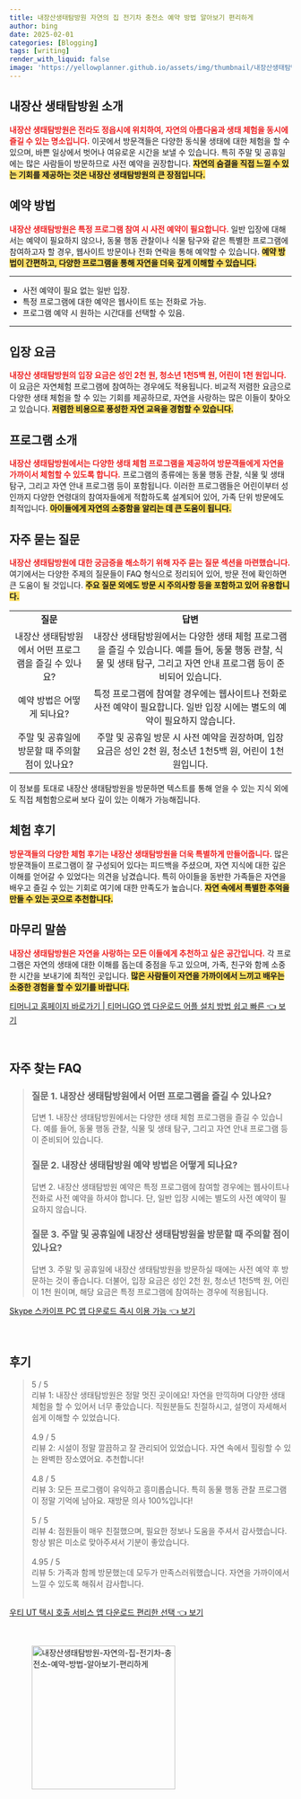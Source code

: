 ```yaml
---
title: 내장산생태탐방원 자연의 집 전기차 충전소 예약 방법 알아보기 편리하게
author: bing
date: 2025-02-01
categories: [Blogging]
tags: [writing]
render_with_liquid: false
image: 'https://yellowplanner.github.io/assets/img/thumbnail/내장산생태탐방원-자연의-집-전기차-충전소-예약-방법-알아보기-편리하게.webp'
---
```



<h2 id='내장산-생태탐방원-소개'>내장산 생태탐방원 소개</h2>

<p><b><span style="color: #ee2323;">내장산 생태탐방원은 전라도 정읍시에 위치하여, 자연의 아름다움과 생태 체험을 동시에 즐길 수 있는 명소입니다.</span></b> 이곳에서 방문객들은 다양한 동식물 생태에 대한 체험을 할 수 있으며, 바쁜 일상에서 벗어나 여유로운 시간을 보낼 수 있습니다. 특히 주말 및 공휴일에는 많은 사람들이 방문하므로 사전 예약을 권장합니다. <b><span style="background-color: #ffe066;">자연의 숨결을 직접 느낄 수 있는 기회를 제공하는 것은 내장산 생태탐방원의 큰 장점입니다.</span></b></p>

<h2 id='예약-방법'>예약 방법</h2>

<p><b><span style="color: #ee2323;">내장산 생태탐방원은 특정 프로그램 참여 시 사전 예약이 필요합니다.</span></b> 일반 입장에 대해서는 예약이 필요하지 않으나, 동물 행동 관찰이나 식물 탐구와 같은 특별한 프로그램에 참여하고자 할 경우, 웹사이트 방문이나 전화 연락을 통해 예약할 수 있습니다. <b><span style="background-color: #ffe066;">예약 방법이 간편하고, 다양한 프로그램을 통해 자연을 더욱 깊게 이해할 수 있습니다.</span></b></p>

<hr />

<ul>
    <li>사전 예약이 필요 없는 일반 입장.</li>
    <li>특정 프로그램에 대한 예약은 웹사이트 또는 전화로 가능.</li>
    <li>프로그램 예약 시 원하는 시간대를 선택할 수 있음.</li>
</ul>

<hr />

<h2 id='입장-요금'>입장 요금</h2>

<p><b><span style="color: #ee2323;">내장산 생태탐방원의 입장 요금은 성인 2천 원, 청소년 1천5백 원, 어린이 1천 원입니다.</span></b> 이 요금은 자연체험 프로그램에 참여하는 경우에도 적용됩니다. 비교적 저렴한 요금으로 다양한 생태 체험을 할 수 있는 기회를 제공하므로, 자연을 사랑하는 많은 이들이 찾아오고 있습니다. <b><span style="background-color: #ffe066;">저렴한 비용으로 풍성한 자연 교육을 경험할 수 있습니다.</span></b></p>

<h2 id='프로그램-소개'>프로그램 소개</h2>

<p><b><span style="color: #ee2323;">내장산 생태탐방원에서는 다양한 생태 체험 프로그램을 제공하여 방문객들에게 자연을 가까이서 체험할 수 있도록 합니다.</span></b> 프로그램의 종류에는 동물 행동 관찰, 식물 및 생태 탐구, 그리고 자연 안내 프로그램 등이 포함됩니다. 이러한 프로그램들은 어린이부터 성인까지 다양한 연령대의 참여자들에게 적합하도록 설계되어 있어, 가족 단위 방문에도 최적입니다. <b><span style="background-color: #ffe066;">아이들에게 자연의 소중함을 알리는 데 큰 도움이 됩니다.</span></b></p>

<h2 id='자주-묻는-질문'>자주 묻는 질문</h2>

<p><b><span style="color: #ee2323;">내장산 생태탐방원에 대한 궁금증을 해소하기 위해 자주 묻는 질문 섹션을 마련했습니다.</span></b> 여기에서는 다양한 주제의 질문들이 FAQ 형식으로 정리되어 있어, 방문 전에 확인하면 큰 도움이 될 것입니다. <b><span style="background-color: #ffe066;">주요 질문 외에도 방문 시 주의사항 등을 포함하고 있어 유용합니다.</span></b></p>

<table>
    <tr>
        <td style="text-align: center; height: 17px;"><b>질문</b></td>
        <td style="text-align: center; height: 17px;"><b>답변</b></td>
    </tr>
    <tr>
        <td style="text-align: center; height: 17px;">내장산 생태탐방원에서 어떤 프로그램을 즐길 수 있나요?</td>
        <td style="text-align: center; height: 17px;">내장산 생태탐방원에서는 다양한 생태 체험 프로그램을 즐길 수 있습니다. 예를 들어, 동물 행동 관찰, 식물 및 생태 탐구, 그리고 자연 안내 프로그램 등이 준비되어 있습니다.</td>
    </tr>
    <tr>
        <td style="text-align: center; height: 17px;">예약 방법은 어떻게 되나요?</td>
        <td style="text-align: center; height: 17px;">특정 프로그램에 참여할 경우에는 웹사이트나 전화로 사전 예약이 필요합니다. 일반 입장 시에는 별도의 예약이 필요하지 않습니다.</td>
    </tr>
    <tr>
        <td style="text-align: center; height: 17px;">주말 및 공휴일에 방문할 때 주의할 점이 있나요?</td>
        <td style="text-align: center; height: 17px;">주말 및 공휴일 방문 시 사전 예약을 권장하며, 입장 요금은 성인 2천 원, 청소년 1천5백 원, 어린이 1천 원입니다.</td>
    </tr>
</table>

<p>이 정보를 토대로 내장산 생태탐방원을 방문하면 텍스트를 통해 얻을 수 있는 지식 외에도 직접 체험함으로써 보다 깊이 있는 이해가 가능해집니다.</p>

<h2 id='체험-후기'>체험 후기</h2>

<p><b><span style="color: #ee2323;">방문객들의 다양한 체험 후기는 내장산 생태탐방원을 더욱 특별하게 만들어줍니다.</span></b> 많은 방문객들이 프로그램이 잘 구성되어 있다는 피드백을 주셨으며, 자연 지식에 대한 깊은 이해를 얻어갈 수 있었다는 의견을 남겼습니다. 특히 아이들을 동반한 가족들은 자연을 배우고 즐길 수 있는 기회로 여기에 대한 만족도가 높습니다. <b><span style="background-color: #ffe066;">자연 속에서 특별한 추억을 만들 수 있는 곳으로 추천합니다.</span></b></p>

<h2 id='마무리-말씀'>마무리 말씀</h2>

<p><b><span style="color: #ee2323;">내장산 생태탐방원은 자연을 사랑하는 모든 이들에게 추천하고 싶은 공간입니다.</span></b> 각 프로그램은 자연의 생태에 대한 이해를 돕는데 중점을 두고 있으며, 가족, 친구와 함께 소중한 시간을 보내기에 최적인 곳입니다. <b><span style="background-color: #ffe066;">많은 사람들이 자연을 가까이에서 느끼고 배우는 소중한 경험을 할 수 있기를 바랍니다.</span></b></p>


<p><a class="click-button" title="티머니고 홈페이지 바로가기 | 티머니GO 앱 다운로드 어플 설치 방법 쉽고 빠른" href="https://yellowplanner.github.io/posts/%ED%8B%B0%EB%A8%B8%EB%8B%88%EA%B3%A0-%ED%99%88%ED%8E%98%EC%9D%B4%EC%A7%80-%EB%B0%94%EB%A1%9C%EA%B0%80%EA%B8%B0-%ED%8B%B0%EB%A8%B8%EB%8B%88GO-%EC%95%B1-%EB%8B%A4%EC%9A%B4%EB%A1%9C%EB%93%9C-%EC%96%B4%ED%94%8C-%EC%84%A4%EC%B9%98-%EB%B0%A9%EB%B2%95-%EC%89%BD%EA%B3%A0-%EB%B9%A0%EB%A5%B8/" rel="dofollow">티머니고 홈페이지 바로가기 | 티머니GO 앱 다운로드 어플 설치 방법 쉽고 빠른 👈 보기</a></p><br>
<h2 id='자주_찾는_FAQ'>자주 찾는 FAQ</h2>
<div itemscope="" itemtype="https://schema.org/FAQPage"> 
<blockquote> 
<div itemscope="" itemprop="mainEntity" itemtype="https://schema.org/Question"> 
<h3 itemprop="name">질문 1. 내장산 생태탐방원에서 어떤 프로그램을 즐길 수 있나요?</h3> 
<div itemscope="" itemprop="acceptedAnswer" itemtype="https://schema.org/Answer"> 
<span itemprop="text"> 
<p>답변 1. 내장산 생태탐방원에서는 다양한 생태 체험 프로그램을 즐길 수 있습니다. 예를 들어, 동물 행동 관찰, 식물 및 생태 탐구, 그리고 자연 안내 프로그램 등이 준비되어 있습니다.</p> 
</span> 
</div> 
</div> 

<div itemscope="" itemprop="mainEntity" itemtype="https://schema.org/Question"> 
<h3 itemprop="name">질문 2. 내장산 생태탐방원 예약 방법은 어떻게 되나요?</h3> 
<div itemscope="" itemprop="acceptedAnswer" itemtype="https://schema.org/Answer"> 
<span itemprop="text"> 
<p>답변 2. 내장산 생태탐방원 예약은 특정 프로그램에 참여할 경우에는 웹사이트나 전화로 사전 예약을 하셔야 합니다. 단, 일반 입장 시에는 별도의 사전 예약이 필요하지 않습니다.</p> 
</span> 
</div> 
</div> 

<div itemscope="" itemprop="mainEntity" itemtype="https://schema.org/Question"> 
<h3 itemprop="name">질문 3. 주말 및 공휴일에 내장산 생태탐방원을 방문할 때 주의할 점이 있나요?</h3> 
<div itemscope="" itemprop="acceptedAnswer" itemtype="https://schema.org/Answer"> 
<span itemprop="text"> 
<p>답변 3. 주말 및 공휴일에 내장산 생태탐방원을 방문하실 때에는 사전 예약 후 방문하는 것이 좋습니다. 더불어, 입장 요금은 성인 2천 원, 청소년 1천5백 원, 어린이 1천 원이며, 해당 요금은 특정 프로그램에 참여하는 경우에 적용됩니다.</p> 
</span> 
</div> 
</div> 
</blockquote> 
</div>
<p><a class="click-button" title="Skype 스카이프 PC 앱 다운로드 즉시 이용 가능" href="https://yellowplanner.github.io/posts/Skype-%EC%8A%A4%EC%B9%B4%EC%9D%B4%ED%94%84-PC-%EC%95%B1-%EB%8B%A4%EC%9A%B4%EB%A1%9C%EB%93%9C-%EC%A6%89%EC%8B%9C-%EC%9D%B4%EC%9A%A9-%EA%B0%80%EB%8A%A5/" rel="dofollow">Skype 스카이프 PC 앱 다운로드 즉시 이용 가능 👈 보기</a></p><br>
<h2 id='후기'>후기</h2>
<div itemscope itemtype="https://schema.org/Product">
  <blockquote>
  <div itemprop="review" itemscope itemtype="https://schema.org/Review">
      <div itemprop="reviewRating" itemscope itemtype="https://schema.org/Rating"> <span itemprop="ratingValue">5</span> / <span itemprop="bestRating">5</span> </div>
      <span itemprop="reviewBody">리뷰 1: 내장산 생태탐방원은 정말 멋진 곳이에요! 자연을 만끽하며 다양한 생태 체험을 할 수 있어서 너무 좋았습니다. 직원분들도 친절하시고, 설명이 자세해서 쉽게 이해할 수 있었습니다.</span>
  </div>
  <br>
  <div itemprop="review" itemscope itemtype="https://schema.org/Review">
      <div itemprop="reviewRating" itemscope itemtype="https://schema.org/Rating"> <span itemprop="ratingValue">4.9</span> / <span itemprop="bestRating">5</span> </div>
      <span itemprop="reviewBody">리뷰 2: 시설이 정말 깔끔하고 잘 관리되어 있었습니다. 자연 속에서 힐링할 수 있는 완벽한 장소였어요. 추천합니다!</span>
  </div>
  <br>
  <div itemprop="review" itemscope itemtype="https://schema.org/Review">
      <div itemprop="reviewRating" itemscope itemtype="https://schema.org/Rating"> <span itemprop="ratingValue">4.8</span> / <span itemprop="bestRating">5</span> </div>
      <span itemprop="reviewBody">리뷰 3: 모든 프로그램이 유익하고 흥미롭습니다. 특히 동물 행동 관찰 프로그램이 정말 기억에 남아요. 재방문 의사 100%입니다!</span>
  </div>
  <br>
  <div itemprop="review" itemscope itemtype="https://schema.org/Review">
      <div itemprop="reviewRating" itemscope itemtype="https://schema.org/Rating"> <span itemprop="ratingValue">5</span> / <span itemprop="bestRating">5</span> </div>
      <span itemprop="reviewBody">리뷰 4: 점원들이 매우 친절했으며, 필요한 정보나 도움을 주셔서 감사했습니다. 항상 밝은 미소로 맞아주셔서 기분이 좋았습니다.</span>
  </div>
  <br>
  <div itemprop="review" itemscope itemtype="https://schema.org/Review">
      <div itemprop="reviewRating" itemscope itemtype="https://schema.org/Rating"> <span itemprop="ratingValue">4.95</span> / <span itemprop="bestRating">5</span> </div>
      <span itemprop="reviewBody">리뷰 5: 가족과 함께 방문했는데 모두가 만족스러워했습니다. 자연을 가까이에서 느낄 수 있도록 해줘서 감사합니다.</span>
  </div>
  <br>
  </blockquote>
</div>
<p><a class="click-button" title="우티 UT 택시 호출 서비스 앱 다운로드 편리한 선택" href="https://yellowplanner.github.io/posts/%EC%9A%B0%ED%8B%B0-UT-%ED%83%9D%EC%8B%9C-%ED%98%B8%EC%B6%9C-%EC%84%9C%EB%B9%84%EC%8A%A4-%EC%95%B1-%EB%8B%A4%EC%9A%B4%EB%A1%9C%EB%93%9C-%ED%8E%B8%EB%A6%AC%ED%95%9C-%EC%84%A0%ED%83%9D/" rel="dofollow">우티 UT 택시 호출 서비스 앱 다운로드 편리한 선택 👈 보기</a></p><br>
<figure class="image"><img src="https://yellowplanner.github.io/assets/img/thumbnail/내장산생태탐방원-자연의-집-전기차-충전소-예약-방법-알아보기-편리하게.webp" alt="내장산생태탐방원-자연의-집-전기차-충전소-예약-방법-알아보기-편리하게" width="256" height="256"></figure>
